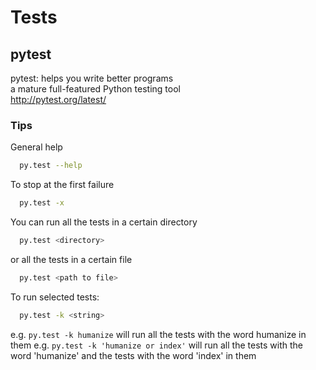 # Tests


## pytest

pytest: helps you write better programs  
a mature full-featured Python testing tool  
http://pytest.org/latest/  

### Tips

General help

```bash
  py.test --help
```

To stop at the first failure

```bash
  py.test -x 
```

You can run all the tests in a certain directory

```bash
  py.test <directory>
```

or all the tests in a certain file

```bash
  py.test <path to file>
```

To run selected tests:

```bash
  py.test -k <string>
```
e.g. `py.test -k humanize` will run all the tests with the word humanize in them
e.g. `py.test -k 'humanize or index'` will run all the tests with the word 'humanize' and the tests with the word 'index' in them


